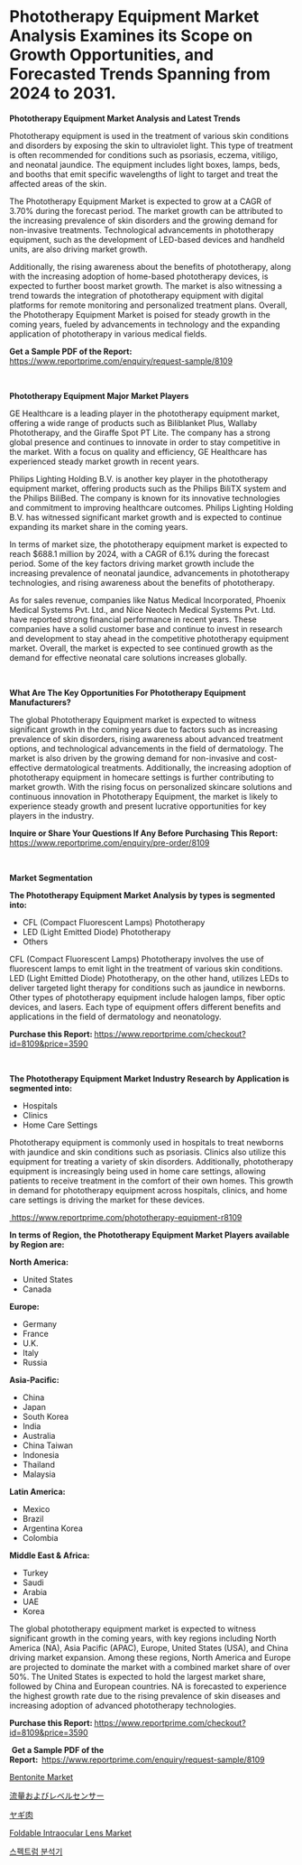 <p><h1>Phototherapy Equipment Market Analysis Examines its Scope on Growth Opportunities, and Forecasted Trends Spanning from 2024 to 2031.</h1></p><p><strong>Phototherapy Equipment Market Analysis and Latest Trends</strong></p>
<p><p>Phototherapy equipment is used in the treatment of various skin conditions and disorders by exposing the skin to ultraviolet light. This type of treatment is often recommended for conditions such as psoriasis, eczema, vitiligo, and neonatal jaundice. The equipment includes light boxes, lamps, beds, and booths that emit specific wavelengths of light to target and treat the affected areas of the skin.</p><p>The Phototherapy Equipment Market is expected to grow at a CAGR of 3.70% during the forecast period. The market growth can be attributed to the increasing prevalence of skin disorders and the growing demand for non-invasive treatments. Technological advancements in phototherapy equipment, such as the development of LED-based devices and handheld units, are also driving market growth.</p><p>Additionally, the rising awareness about the benefits of phototherapy, along with the increasing adoption of home-based phototherapy devices, is expected to further boost market growth. The market is also witnessing a trend towards the integration of phototherapy equipment with digital platforms for remote monitoring and personalized treatment plans. Overall, the Phototherapy Equipment Market is poised for steady growth in the coming years, fueled by advancements in technology and the expanding application of phototherapy in various medical fields.</p></p>
<p><strong>Get a Sample PDF of the Report:&nbsp;</strong> <a href="https://www.reportprime.com/enquiry/request-sample/8109">https://www.reportprime.com/enquiry/request-sample/8109</a></p>
<p>&nbsp;</p>
<p><strong>Phototherapy Equipment Major Market Players</strong></p>
<p><p>GE Healthcare is a leading player in the phototherapy equipment market, offering a wide range of products such as Biliblanket Plus, Wallaby Phototherapy, and the Giraffe Spot PT Lite. The company has a strong global presence and continues to innovate in order to stay competitive in the market. With a focus on quality and efficiency, GE Healthcare has experienced steady market growth in recent years.</p><p>Philips Lighting Holding B.V. is another key player in the phototherapy equipment market, offering products such as the Philips BiliTX system and the Philips BiliBed. The company is known for its innovative technologies and commitment to improving healthcare outcomes. Philips Lighting Holding B.V. has witnessed significant market growth and is expected to continue expanding its market share in the coming years.</p><p>In terms of market size, the phototherapy equipment market is expected to reach $688.1 million by 2024, with a CAGR of 6.1% during the forecast period. Some of the key factors driving market growth include the increasing prevalence of neonatal jaundice, advancements in phototherapy technologies, and rising awareness about the benefits of phototherapy.</p><p>As for sales revenue, companies like Natus Medical Incorporated, Phoenix Medical Systems Pvt. Ltd., and Nice Neotech Medical Systems Pvt. Ltd. have reported strong financial performance in recent years. These companies have a solid customer base and continue to invest in research and development to stay ahead in the competitive phototherapy equipment market. Overall, the market is expected to see continued growth as the demand for effective neonatal care solutions increases globally.</p></p>
<p>&nbsp;</p>
<p><strong>What Are The Key Opportunities For Phototherapy Equipment Manufacturers?</strong></p>
<p><p>The global Phototherapy Equipment market is expected to witness significant growth in the coming years due to factors such as increasing prevalence of skin disorders, rising awareness about advanced treatment options, and technological advancements in the field of dermatology. The market is also driven by the growing demand for non-invasive and cost-effective dermatological treatments. Additionally, the increasing adoption of phototherapy equipment in homecare settings is further contributing to market growth. With the rising focus on personalized skincare solutions and continuous innovation in Phototherapy Equipment, the market is likely to experience steady growth and present lucrative opportunities for key players in the industry.</p></p>
<p><strong>Inquire or Share Your Questions If Any Before Purchasing This Report:</strong> <a href="https://www.reportprime.com/enquiry/pre-order/8109">https://www.reportprime.com/enquiry/pre-order/8109</a></p>
<p>&nbsp;</p>
<p><strong>Market Segmentation</strong></p>
<p><strong>The Phototherapy Equipment Market Analysis by types is segmented into:</strong></p>
<p><ul><li>CFL (Compact Fluorescent Lamps) Phototherapy</li><li>LED (Light Emitted Diode) Phototherapy</li><li>Others</li></ul></p>
<p><p>CFL (Compact Fluorescent Lamps) Phototherapy involves the use of fluorescent lamps to emit light in the treatment of various skin conditions. LED (Light Emitted Diode) Phototherapy, on the other hand, utilizes LEDs to deliver targeted light therapy for conditions such as jaundice in newborns. Other types of phototherapy equipment include halogen lamps, fiber optic devices, and lasers. Each type of equipment offers different benefits and applications in the field of dermatology and neonatology.</p></p>
<p><strong>Purchase this Report:&nbsp;</strong><a href="https://www.reportprime.com/checkout?id=8109&price=3590">https://www.reportprime.com/checkout?id=8109&price=3590</a></p>
<p>&nbsp;</p>
<p><strong>The Phototherapy Equipment Market Industry Research by Application is segmented into:</strong></p>
<p><ul><li>Hospitals</li><li>Clinics</li><li>Home Care Settings</li></ul></p>
<p><p>Phototherapy equipment is commonly used in hospitals to treat newborns with jaundice and skin conditions such as psoriasis. Clinics also utilize this equipment for treating a variety of skin disorders. Additionally, phototherapy equipment is increasingly being used in home care settings, allowing patients to receive treatment in the comfort of their own homes. This growth in demand for phototherapy equipment across hospitals, clinics, and home care settings is driving the market for these devices.</p></p>
<p><a href="https://www.reportprime.com/phototherapy-equipment-r8109">&nbsp;https://www.reportprime.com/phototherapy-equipment-r8109</a></p>
<p><strong>In terms of Region, the Phototherapy Equipment Market Players available by Region are:</strong></p>
<p>
    <p> <strong> North America: </strong>
        <ul>
            <li>United States</li>
            <li>Canada</li>
        </ul>
        </p> 
    <p> <strong> Europe: </strong>
        <ul>
            <li>Germany</li>
            <li>France</li>
            <li>U.K.</li>
            <li>Italy</li>
            <li>Russia</li>
        </ul>
        </p> 
    <p> <strong> Asia-Pacific: </strong>
        <ul>
            <li>China</li>
            <li>Japan</li>
            <li>South Korea</li>
            <li>India</li>
            <li>Australia</li>
            <li>China Taiwan</li>
            <li>Indonesia</li>
            <li>Thailand</li>
            <li>Malaysia</li>
        </ul>
        </p> 
    <p> <strong> Latin America: </strong>
        <ul>
            <li>Mexico</li>
            <li>Brazil</li>
            <li>Argentina Korea</li>
            <li>Colombia</li>
        </ul>
        </p> 
    <p> <strong> Middle East & Africa: </strong>
        <ul>
            <li>Turkey</li>
            <li>Saudi</li>
            <li>Arabia</li>
            <li>UAE</li>
            <li>Korea</li>
        </ul>
    </p>
    </p>
<p><p>The global phototherapy equipment market is expected to witness significant growth in the coming years, with key regions including North America (NA), Asia Pacific (APAC), Europe, United States (USA), and China driving market expansion. Among these regions, North America and Europe are projected to dominate the market with a combined market share of over 50%. The United States is expected to hold the largest market share, followed by China and European countries. NA is forecasted to experience the highest growth rate due to the rising prevalence of skin diseases and increasing adoption of advanced phototherapy technologies.</p></p>
<p><strong>Purchase this Report: </strong><a href="https://www.reportprime.com/checkout?id=8109&price=3590">https://www.reportprime.com/checkout?id=8109&price=3590</a></p>
<p>&nbsp;<strong>Get a Sample PDF of the Report:&nbsp;&nbsp;</strong><a href="https://www.reportprime.com/enquiry/request-sample/8109">https://www.reportprime.com/enquiry/request-sample/8109</a></p>
<p><strong></strong></p>
<p><p><a href="https://www.linkedin.com/pulse/bentonite-market-offer-valuable-insights-size-share-trends-projections-sposf?trackingId=NdE3UWOjdQlAtminJG3dLA%3D%3D">Bentonite Market</a></p><p><a href="https://github.com/xemfu2379520/Market-Research-Report-List-1/blob/main/920938032641.md">流量およびレベルセンサー</a></p><p><a href="https://github.com/bucuel854722/Market-Research-Report-List-1/blob/main/548818832646.md">ヤギ肉</a></p><p><a href="https://github.com/cecuraprangm/Market-Research-Report-List-2/blob/main/foldable-intraocular-lens-market.md">Foldable Intraocular Lens Market</a></p><p><a href="https://github.com/bvubpqd5241630/Market-Research-Report-List-1/blob/main/788895334585.md">스펙트럼 분석기</a></p></p>